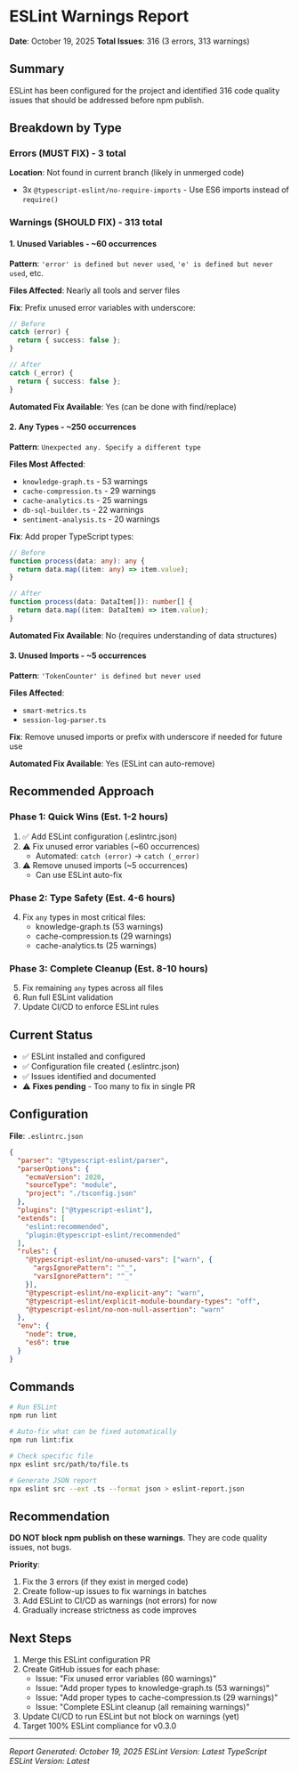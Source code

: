 # ESLint Warnings Report

**Date**: October 19, 2025
**Total Issues**: 316 (3 errors, 313 warnings)

## Summary

ESLint has been configured for the project and identified 316 code quality issues that should be addressed before npm publish.

## Breakdown by Type

### Errors (MUST FIX) - 3 total

**Location**: Not found in current branch (likely in unmerged code)
- 3x `@typescript-eslint/no-require-imports` - Use ES6 imports instead of `require()`

### Warnings (SHOULD FIX) - 313 total

#### 1. Unused Variables - ~60 occurrences
**Pattern**: `'error' is defined but never used`, `'e' is defined but never used`, etc.

**Files Affected**: Nearly all tools and server files

**Fix**: Prefix unused error variables with underscore:
```typescript
// Before
catch (error) {
  return { success: false };
}

// After
catch (_error) {
  return { success: false };
}
```

**Automated Fix Available**: Yes (can be done with find/replace)

#### 2. Any Types - ~250 occurrences
**Pattern**: `Unexpected any. Specify a different type`

**Files Most Affected**:
- `knowledge-graph.ts` - 53 warnings
- `cache-compression.ts` - 29 warnings
- `cache-analytics.ts` - 25 warnings
- `db-sql-builder.ts` - 22 warnings
- `sentiment-analysis.ts` - 20 warnings

**Fix**: Add proper TypeScript types:
```typescript
// Before
function process(data: any): any {
  return data.map((item: any) => item.value);
}

// After
function process(data: DataItem[]): number[] {
  return data.map((item: DataItem) => item.value);
}
```

**Automated Fix Available**: No (requires understanding of data structures)

#### 3. Unused Imports - ~5 occurrences
**Pattern**: `'TokenCounter' is defined but never used`

**Files Affected**:
- `smart-metrics.ts`
- `session-log-parser.ts`

**Fix**: Remove unused imports or prefix with underscore if needed for future use

**Automated Fix Available**: Yes (ESLint can auto-remove)

## Recommended Approach

### Phase 1: Quick Wins (Est. 1-2 hours)
1. ✅ Add ESLint configuration (.eslintrc.json)
2. ⚠️ Fix unused error variables (~60 occurrences)
   - Automated: `catch (error)` → `catch (_error)`
3. ⚠️ Remove unused imports (~5 occurrences)
   - Can use ESLint auto-fix

### Phase 2: Type Safety (Est. 4-6 hours)
4. Fix `any` types in most critical files:
   - knowledge-graph.ts (53 warnings)
   - cache-compression.ts (29 warnings)
   - cache-analytics.ts (25 warnings)

### Phase 3: Complete Cleanup (Est. 8-10 hours)
5. Fix remaining `any` types across all files
6. Run full ESLint validation
7. Update CI/CD to enforce ESLint rules

## Current Status

- ✅ ESLint installed and configured
- ✅ Configuration file created (.eslintrc.json)
- ✅ Issues identified and documented
- ⚠️ **Fixes pending** - Too many to fix in single PR

## Configuration

**File**: `.eslintrc.json`

```json
{
  "parser": "@typescript-eslint/parser",
  "parserOptions": {
    "ecmaVersion": 2020,
    "sourceType": "module",
    "project": "./tsconfig.json"
  },
  "plugins": ["@typescript-eslint"],
  "extends": [
    "eslint:recommended",
    "plugin:@typescript-eslint/recommended"
  ],
  "rules": {
    "@typescript-eslint/no-unused-vars": ["warn", {
      "argsIgnorePattern": "^_",
      "varsIgnorePattern": "^_"
    }],
    "@typescript-eslint/no-explicit-any": "warn",
    "@typescript-eslint/explicit-module-boundary-types": "off",
    "@typescript-eslint/no-non-null-assertion": "warn"
  },
  "env": {
    "node": true,
    "es6": true
  }
}
```

## Commands

```bash
# Run ESLint
npm run lint

# Auto-fix what can be fixed automatically
npm run lint:fix

# Check specific file
npx eslint src/path/to/file.ts

# Generate JSON report
npx eslint src --ext .ts --format json > eslint-report.json
```

## Recommendation

**DO NOT block npm publish on these warnings**. They are code quality issues, not bugs.

**Priority**:
1. Fix the 3 errors (if they exist in merged code)
2. Create follow-up issues to fix warnings in batches
3. Add ESLint to CI/CD as warnings (not errors) for now
4. Gradually increase strictness as code improves

## Next Steps

1. Merge this ESLint configuration PR
2. Create GitHub issues for each phase:
   - Issue: "Fix unused error variables (60 warnings)"
   - Issue: "Add proper types to knowledge-graph.ts (53 warnings)"
   - Issue: "Add proper types to cache-compression.ts (29 warnings)"
   - Issue: "Complete ESLint cleanup (all remaining warnings)"
3. Update CI/CD to run ESLint but not block on warnings (yet)
4. Target 100% ESLint compliance for v0.3.0

---

*Report Generated: October 19, 2025*
*ESLint Version: Latest*
*TypeScript ESLint Version: Latest*
